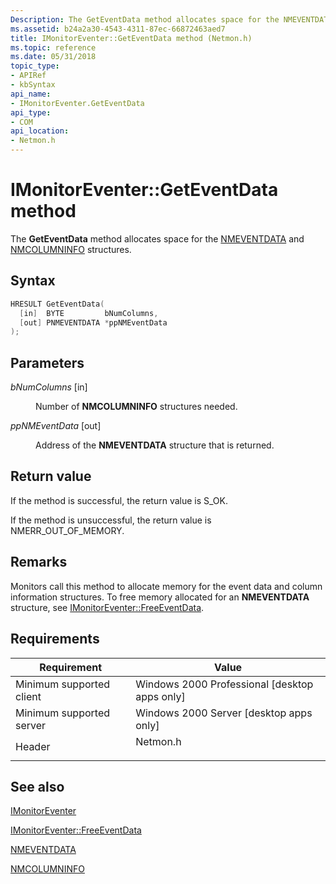 ```yaml
---
Description: The GetEventData method allocates space for the NMEVENTDATA and NMCOLUMNINFO structures.
ms.assetid: b24a2a30-4543-4311-87ec-66872463aed7
title: IMonitorEventer::GetEventData method (Netmon.h)
ms.topic: reference
ms.date: 05/31/2018
topic_type: 
- APIRef
- kbSyntax
api_name: 
- IMonitorEventer.GetEventData
api_type: 
- COM
api_location: 
- Netmon.h
---
```


# IMonitorEventer::GetEventData method

The **GetEventData** method allocates space for the [NMEVENTDATA](nmeventdata.md) and [NMCOLUMNINFO](nmcolumninfo.md) structures.

## Syntax


```C++
HRESULT GetEventData(
  [in]  BYTE         bNumColumns,
  [out] PNMEVENTDATA *ppNMEventData
);
```



## Parameters

<dl> <dt>

*bNumColumns* \[in\]
</dt> <dd>

Number of **NMCOLUMNINFO** structures needed.

</dd> <dt>

*ppNMEventData* \[out\]
</dt> <dd>

Address of the **NMEVENTDATA** structure that is returned.

</dd> </dl>

## Return value

If the method is successful, the return value is S\_OK.

If the method is unsuccessful, the return value is NMERR\_OUT\_OF\_MEMORY.

## Remarks

Monitors call this method to allocate memory for the event data and column information structures. To free memory allocated for an **NMEVENTDATA** structure, see [IMonitorEventer::FreeEventData](imonitoreventer-freeeventdata.md).

## Requirements



| Requirement | Value |
|-------------------------------------|-------------------------------------------------------------------------------------|
| Minimum supported client<br/> | Windows 2000 Professional \[desktop apps only\]<br/>                          |
| Minimum supported server<br/> | Windows 2000 Server \[desktop apps only\]<br/>                                |
| Header<br/>                   | <dl> <dt>Netmon.h</dt> </dl> |



## See also

<dl> <dt>

[IMonitorEventer](imonitoreventer.md)
</dt> <dt>

[IMonitorEventer::FreeEventData](imonitoreventer-freeeventdata.md)
</dt> <dt>

[NMEVENTDATA](nmeventdata.md)
</dt> <dt>

[NMCOLUMNINFO](nmcolumninfo.md)
</dt> </dl>

 

 




